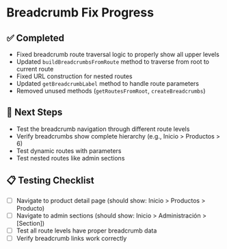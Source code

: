# Breadcrumb Fix Progress

## ✅ Completed
- Fixed breadcrumb route traversal logic to properly show all upper levels
- Updated `buildBreadcrumbsFromRoute` method to traverse from root to current route
- Fixed URL construction for nested routes
- Updated `getBreadcrumbLabel` method to handle route parameters
- Removed unused methods (`getRoutesFromRoot`, `createBreadcrumbs`)

## 🔄 Next Steps
- Test the breadcrumb navigation through different route levels
- Verify breadcrumbs show complete hierarchy (e.g., Inicio > Productos > 6)
- Test dynamic routes with parameters
- Test nested routes like admin sections

## 📋 Testing Checklist
- [ ] Navigate to product detail page (should show: Inicio > Productos > Producto)
- [ ] Navigate to admin sections (should show: Inicio > Administración > [Section])
- [ ] Test all route levels have proper breadcrumb data
- [ ] Verify breadcrumb links work correctly

